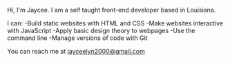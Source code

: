 Hi, I'm Jaycee. I am a self taught front-end developer based in Louisiana.

I can:
-Build static websites with HTML and CSS
-Make websites interactive with JavaScript
-Apply basic design theory to webpages
-Use the command line
-Manage versions of code with Git

You can reach me at jayceelyn2000@gmail.com
<!---
Jayceelyn2000/Jayceelyn2000 is a ✨ special ✨ repository because its `README.md` (this file) appears on your GitHub profile.
You can click the Preview link to take a look at your changes.
--->
